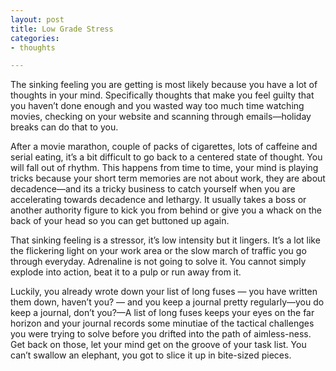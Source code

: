```yaml
---
layout: post
title: Low Grade Stress
categories:
- thoughts

---
```


The sinking feeling you are getting is most likely because you have a lot of thoughts in your mind. Specifically thoughts that make you feel guilty that you haven’t done enough and you wasted way too much time watching movies, checking on your website and scanning through emails&mdash;holiday breaks can do that to you.

After a movie marathon, couple of packs of cigarettes, lots of caffeine and serial eating, it’s a bit difficult to go back to a centered state of thought. You will fall out of rhythm. This happens from time to time, your mind is playing tricks because your short term memories are not about work, they are about decadence&mdash;and its a tricky business to catch yourself when you are accelerating towards decadence and lethargy. It usually takes a boss or another authority figure to kick you from behind or give you a whack on the back of your head so you can get buttoned up again.

That sinking feeling is a stressor, it’s low intensity but it lingers. It’s a lot like the flickering light on your work area or the slow march of traffic you go through everyday. Adrenaline is not going to solve it. You cannot simply explode into action, beat it to a pulp or run away from it.

Luckily, you already wrote down your list of long fuses — you have written them down, haven’t you? — and you keep a journal pretty regularly&mdash;you do keep a journal, don’t you?&mdash;A list of long fuses keeps your eyes on the far horizon and your journal records some minutiae of the tactical challenges you were trying to solve before you drifted into the path of aimless-ness. Get back on those, let your mind get on the groove of your task list. You can’t swallow an elephant, you got to slice it up in bite-sized pieces.
